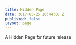 ```yaml
---
title: Hidden Page
date: 2017-05-25 16:44:00 Z
published: false
layout: page
---
```


A Hidden Page for future release